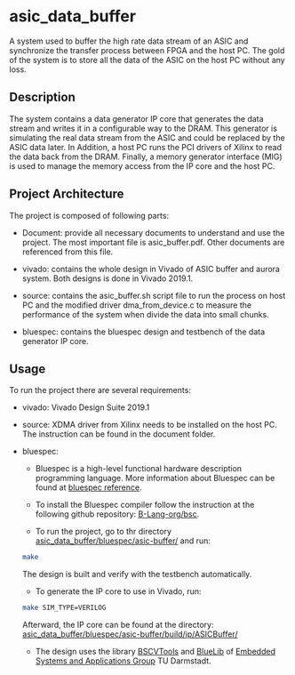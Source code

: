 # asic_data_buffer
A system used to buffer the high rate data stream of an ASIC and synchronize the transfer process between FPGA and the host PC. The gold of the system is to store all the data of the ASIC on the host PC without any loss.

## Description
The system contains a data generator IP core that generates the data stream and writes it in a configurable way to the DRAM. This generator is simulating the real data stream from the ASIC and could be replaced by the ASIC data later. In Addition, a host PC runs the PCI drivers of Xilinx to read the data back from the DRAM. Finally, a memory generator interface (MIG) is used to manage the memory access from the IP core and the host PC.

## Project Architecture
The project is composed of following parts:
 * Document: provide all necessary documents to understand and use the project. The most important file is asic_buffer.pdf. Other documents are referenced from this file.

 * vivado: contains the whole design in Vivado of ASIC buffer and aurora system. Both designs is done in Vivado 2019.1.

 * source: contains the asic_buffer.sh script file to run the process on host PC and the modified driver dma_from_device.c to measure the performance of the system when divide the data into small chunks.

 * bluespec: contains the bluespec design and testbench of the data generator IP core.

## Usage
To run the project there are several requirements:

 * vivado: Vivado Design Suite 2019.1
 
 * source: XDMA driver from Xilinx needs to be installed on the host PC. The instruction can be found in the document folder.  

 * bluespec: 
   
   - Bluespec is a high-level functional hardware description programming language. More information about Bluespec can be found at [bluespec reference](http://csg.csail.mit.edu/6.S078/6_S078_2012_www/resources/reference-guide.pdf).

   - To install the Bluespec compiler follow the instruction at the following github repository: [B-Lang-org/bsc](https://github.com/B-Lang-org/bsc).

   - To run the project, go to thr directory [asic_data_buffer/bluespec/asic-buffer/](asic_data_buffer/bluespec/asic-buffer/) and run:
   ```sh
   make
   ``` 
   The design is built and verify with the testbench automatically.

   - To generate the IP core to use in Vivado, run:
   ```sh
   make SIM_TYPE=VERILOG
   ``` 
   Afterward, the IP core can be found at the directory: [asic_data_buffer/bluespec/asic-buffer/build/ip/ASICBuffer/](asic_data_buffer/bluespec/asic-buffer/build/ip/ASICBuffer/)  

   - The design uses the library [BSCVTools](https://github.com/esa-tu-darmstadt/BSVTools) and [BlueLib](https://github.com/esa-tu-darmstadt/BlueLib) of [Embedded Systems and Applications Group](https://www.esa.informatik.tu-darmstadt.de) TU Darmstadt.

   


